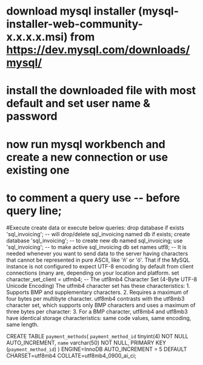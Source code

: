 # download mysql installer (mysql-installer-web-community-x.x.x.x.msi) from https://dev.mysql.com/downloads/mysql/
# install the downloaded file with most default and set user name & password
# now run mysql workbench and create a new connection or use existing one
# to comment a query use -- before query line;

#Execute create data or execute below queries:
  drop database if exists 'sql_invoicing'; -- will drop/delete sql_invoicing named db if exists;
  create database 'sql_invoicing'; -- to create new db named sql_invoicing;
  use 'sql_invoicing'; -- to make active sql_invoicing db
  set names utf8; --  It is needed whenever you want to send data to the server having characters that cannot be represented in 
                      pure ASCII, like 'ñ' or 'ö'.
                      That if the MySQL instance is not configured to expect UTF-8 encoding by default from client 
                      connections (many are, depending on your location and platform.
  set character_set_client = utfmb4; -- The utf8mb4 Character Set (4-Byte UTF-8 Unicode Encoding)
                                        The utfmb4 character set has these characteristics:
                                        1. Supports BMP and supplementary characters.
                                        2. Requires a maximum of four bytes per multibyte character. 
                                          utf8mb4 contrasts with the utf8mb3 character set, which supports only BMP characters and uses
                                          a maximum of three bytes per character:
                                        3. For a BMP character, utf8mb4 and utf8mb3 have identical storage 
                                           characteristics: same code values, same encoding, same length.

CREATE TABLE `payment_methods`(
  `payment_method_id` tinyint(4) NOT NULL AUTO_INCREMENT,
   `name` varchar(50) NOT NULL,
  PRIMARY KEY (`payment_method_id`)
) ENGINE=InnoDB AUTO_INCREMENT = 5 DEFAULT CHARSET=utf8mb4 COLLATE=utf8mb4_0900_ai_ci;

